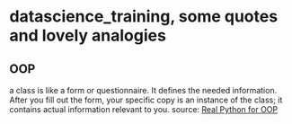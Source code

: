 # datascience_training, some quotes and lovely analogies

## OOP
a class is like a form or questionnaire. It defines the needed information. After you fill out the form, your specific copy is an instance of the class; it contains actual information relevant to you. 
source: [Real Python for OOP](https://realpython.com/python3-object-oriented-programming/)
